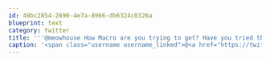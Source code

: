 ```yaml
---
id: 49bc2854-2690-4e7a-8966-db6324c0326a
blueprint: text
category: twitter
title: '''@meowhouse How Macro are you trying to get? Have you tried the "reverse" lens trick on your DSLR? WOrked well with my 50/1.8 last week'
caption: '<span class="username username_linked">@<a href="https://twitter.com/meowhouse" title="meowhouse">meowhouse</a></span> How Macro are you trying to get? Have you tried the "reverse" lens trick on your DSLR? WOrked well with my 50/1.8 last week'
---
```

